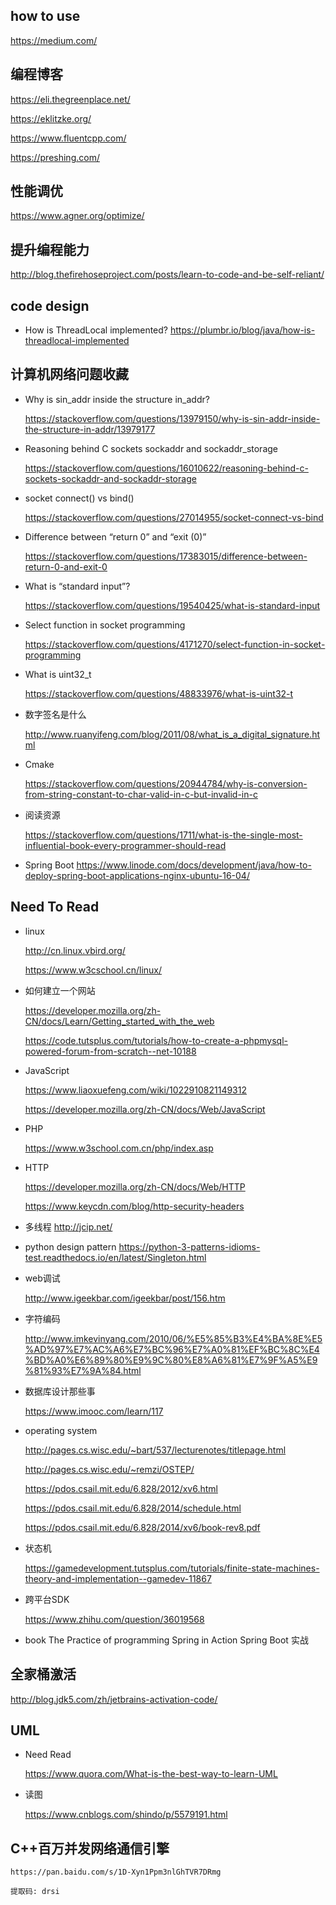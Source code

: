 ## how to use

https://medium.com/

## 编程博客

https://eli.thegreenplace.net/

https://eklitzke.org/

https://www.fluentcpp.com/

https://preshing.com/

## 性能调优

https://www.agner.org/optimize/

## 提升编程能力

http://blog.thefirehoseproject.com/posts/learn-to-code-and-be-self-reliant/


## code design

- How is ThreadLocal implemented?
    https://plumbr.io/blog/java/how-is-threadlocal-implemented

## 计算机网络问题收藏
- Why is sin_addr inside the structure in_addr?

    https://stackoverflow.com/questions/13979150/why-is-sin-addr-inside-the-structure-in-addr/13979177

- Reasoning behind C sockets sockaddr and sockaddr_storage

    https://stackoverflow.com/questions/16010622/reasoning-behind-c-sockets-sockaddr-and-sockaddr-storage

- socket connect() vs bind()

    https://stackoverflow.com/questions/27014955/socket-connect-vs-bind

- Difference between “return 0” and “exit (0)”

    https://stackoverflow.com/questions/17383015/difference-between-return-0-and-exit-0

- What is “standard input”?

    https://stackoverflow.com/questions/19540425/what-is-standard-input

- Select function in socket programming

    https://stackoverflow.com/questions/4171270/select-function-in-socket-programming

- What is uint32_t

    https://stackoverflow.com/questions/48833976/what-is-uint32-t

- 数字签名是什么

    http://www.ruanyifeng.com/blog/2011/08/what_is_a_digital_signature.html

- Cmake

    https://stackoverflow.com/questions/20944784/why-is-conversion-from-string-constant-to-char-valid-in-c-but-invalid-in-c

-  阅读资源

    https://stackoverflow.com/questions/1711/what-is-the-single-most-influential-book-every-programmer-should-read

- Spring Boot
  https://www.linode.com/docs/development/java/how-to-deploy-spring-boot-applications-nginx-ubuntu-16-04/

## Need To Read
- linux

  http://cn.linux.vbird.org/

  https://www.w3cschool.cn/linux/

- 如何建立一个网站

    https://developer.mozilla.org/zh-CN/docs/Learn/Getting_started_with_the_web

    https://code.tutsplus.com/tutorials/how-to-create-a-phpmysql-powered-forum-from-scratch--net-10188

- JavaScript

    https://www.liaoxuefeng.com/wiki/1022910821149312

    https://developer.mozilla.org/zh-CN/docs/Web/JavaScript

- PHP

    https://www.w3school.com.cn/php/index.asp

- HTTP

    https://developer.mozilla.org/zh-CN/docs/Web/HTTP

    https://www.keycdn.com/blog/http-security-headers

- 多线程
    http://jcip.net/

- python design pattern
    https://python-3-patterns-idioms-test.readthedocs.io/en/latest/Singleton.html

- web调试

    http://www.igeekbar.com/igeekbar/post/156.htm

- 字符编码

  http://www.imkevinyang.com/2010/06/%E5%85%B3%E4%BA%8E%E5%AD%97%E7%AC%A6%E7%BC%96%E7%A0%81%EF%BC%8C%E4%BD%A0%E6%89%80%E9%9C%80%E8%A6%81%E7%9F%A5%E9%81%93%E7%9A%84.html

- 数据库设计那些事

	https://www.imooc.com/learn/117

- operating system

  http://pages.cs.wisc.edu/~bart/537/lecturenotes/titlepage.html

  http://pages.cs.wisc.edu/~remzi/OSTEP/

  https://pdos.csail.mit.edu/6.828/2012/xv6.html

  https://pdos.csail.mit.edu/6.828/2014/schedule.html

  https://pdos.csail.mit.edu/6.828/2014/xv6/book-rev8.pdf

- 状态机

    https://gamedevelopment.tutsplus.com/tutorials/finite-state-machines-theory-and-implementation--gamedev-11867

- 跨平台SDK

    https://www.zhihu.com/question/36019568

- book
    The Practice of programming
    Spring in Action
    Spring Boot 实战

## 全家桶激活

  http://blog.jdk5.com/zh/jetbrains-activation-code/

## UML

- Need Read

    https://www.quora.com/What-is-the-best-way-to-learn-UML

- 读图

    https://www.cnblogs.com/shindo/p/5579191.html

## C++百万并发网络通信引擎

    https://pan.baidu.com/s/1D-Xyn1Ppm3nlGhTVR7DRmg

    提取码: drsi
